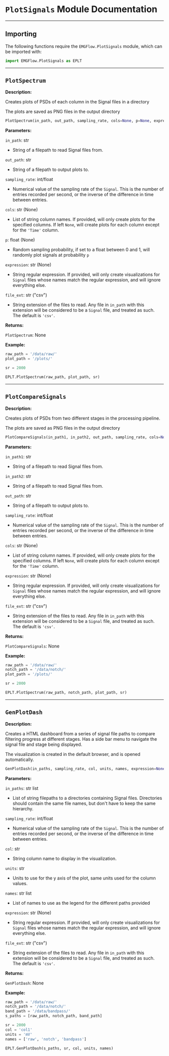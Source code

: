 # `PlotSignals` Module Documentation

---

## Importing

The following functions require the `EMGFlow.PlotSignals` module, which can be imported with:
```python
import EMGFlow.PlotSignals as EPLT
```

---

## `PlotSpectrum`

**Description:**

Creates plots of PSDs of each column in the Signal files in a directory

The plots are saved as PNG files in the output directory

```python
PlotSpectrum(in_path, out_path, sampling_rate, cols=None, p=None, expression=None file_ext='csv')
```

**Parameters:**


`in_path`: str
- String of a filepath to read Signal files from.

`out_path`: str
- String of a filepath to output plots to.

`sampling_rate`: int/float
- Numerical value of the sampling rate of the `Signal`. This is the number of entries recorded per second, or the inverse of the difference in time between entries.

`cols`: str (None)
- List of string column names. If provided, will only create plots for the specified columns. If left `None`, will create plots for each column except for the `'Time'` column.

`p`: float (None)
- Random sampling probability, if set to a float between 0 and 1, will randomly plot signals at probability `p`

`expression`: str (None)
- String regular expression. If provided, will only create visualizations for `Signal` files whose names match the regular expression, and will ignore everything else.

`file_ext`: str ("csv")
- String extension of the files to read. Any file in `in_path` with this extension will be considered to be a `Signal` file, and treated as such. The default is `'csv'`.

**Returns:**

`PlotSpectrum`: None

**Example:**

```python
raw_path = '/data/raw/'
plot_path = '/plots/'

sr = 2000

EPLT.PlotSpectrum(raw_path, plot_path, sr)
```

---

## `PlotCompareSignals`

**Description:**

Creates plots of PSDs from two different stages in the processing pipeline.

The plots are saved as PNG files in the output directory

```python
PlotCompareSignals(in_path1, in_path2, out_path, sampling_rate, cols=None, expression=None, file_ext='csv')
```

**Parameters:**

`in_path1`: str
- String of a filepath to read Signal files from.

`in_path2`: str
- String of a filepath to read Signal files from.

`out_path`: str
- String of a filepath to output plots to.

`sampling_rate`: int/float
- Numerical value of the sampling rate of the `Signal`. This is the number of entries recorded per second, or the inverse of the difference in time between entries.

`cols`: str (None)
- List of string column names. If provided, will only create plots for the specified columns. If left `None`, will create plots for each column except for the `'Time'` column.

`expression`: str (None)
- String regular expression. If provided, will only create visualizations for `Signal` files whose names match the regular expression, and will ignore everything else.

`file_ext`: str ("csv")
- String extension of the files to read. Any file in `in_path` with this extension will be considered to be a `Signal` file, and treated as such. The default is `'csv'`.

**Returns:**

`PlotCompareSignals`: None

**Example:**

```python
raw_path = '/data/raw/'
notch_path = '/data/notch/'
plot_path = '/plots/'

sr = 2000

EPLT.PlotSpectrum(raw_path, notch_path, plot_path, sr)
```

---

## `GenPlotDash`

**Description:**

Creates a HTML dashboard from a series of signal file paths to compare filtering progress at different stages. Has a side bar menu to navigate the signal file and stage being displayed.

The visualization is created in the default browser, and is opened automatically.

```python
GenPlotDash(in_paths, sampling_rate, col, units, names, expression=None, file_ext='csv')
```

**Parameters:**

`in_paths`: str list
- List of string filepaths to a directories containing Signal files. Directories should contain the same file names, but don't have to keep the same hierarchy.

`sampling_rate`: int/float
- Numerical value of the sampling rate of the `Signal`. This is the number of entries recorded per second, or the inverse of the difference in time between entries.

`col`: str
- String column name to display in the visualization.

`units`: str
- Units to use for the y axis of the plot, same units used for the column values.

`names`: str list
- List of names to use as the legend for the different paths provided

`expression`: str (None)
- String regular expression. If provided, will only create visualizations for `Signal` files whose names match the regular expression, and will ignore everything else.

`file_ext`: str ("csv")
- String extension of the files to read. Any file in `in_path` with this extension will be considered to be a `Signal` file, and treated as such. The default is `'csv'`.

**Returns:**

`GenPlotDash`: None

**Example:**

```python
raw_path = '/data/raw/'
notch_path = '/data/notch/'
band_path = '/data/bandpass/'
s_paths = [raw_path, notch_path, band_path]

sr = 2000
col = 'col1'
units = 'mV'
names = ['raw', 'notch', 'bandpass']

EPLT.GenPlotDash(s_paths, sr, col, units, names)
```